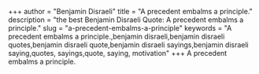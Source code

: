 +++
author = "Benjamin Disraeli"
title = "A precedent embalms a principle."
description = "the best Benjamin Disraeli Quote: A precedent embalms a principle."
slug = "a-precedent-embalms-a-principle"
keywords = "A precedent embalms a principle.,benjamin disraeli,benjamin disraeli quotes,benjamin disraeli quote,benjamin disraeli sayings,benjamin disraeli saying,quotes, sayings,quote, saying, motivation"
+++
A precedent embalms a principle.
